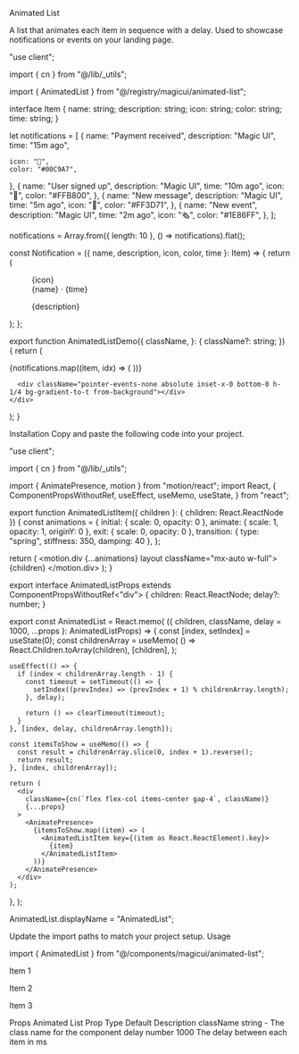 Animated List

A list that animates each item in sequence with a delay. Used to showcase notifications or events on your landing page.

"use client";

import { cn } from "@/lib/\_utils";

import { AnimatedList } from "@/registry/magicui/animated-list";

interface Item {
name: string;
description: string;
icon: string;
color: string;
time: string;
}

let notifications = [
{
name: "Payment received",
description: "Magic UI",
time: "15m ago",

    icon: "💸",
    color: "#00C9A7",

},
{
name: "User signed up",
description: "Magic UI",
time: "10m ago",
icon: "👤",
color: "#FFB800",
},
{
name: "New message",
description: "Magic UI",
time: "5m ago",
icon: "💬",
color: "#FF3D71",
},
{
name: "New event",
description: "Magic UI",
time: "2m ago",
icon: "🗞️",
color: "#1E86FF",
},
];

notifications = Array.from({ length: 10 }, () => notifications).flat();

const Notification = ({ name, description, icon, color, time }: Item) => {
return (
<figure
className={cn(
"relative mx-auto min-h-fit w-full max-w-[400px] cursor-pointer overflow-hidden rounded-2xl p-4",
// animation styles
"transition-all duration-200 ease-in-out hover:scale-[103%]",
// light styles
"bg-white [box-shadow:0_0_0_1px_rgba(0,0,0,.03),0_2px_4px_rgba(0,0,0,.05),0_12px_24px_rgba(0,0,0,.05)]",
// dark styles
"transform-gpu dark:bg-transparent dark:backdrop-blur-md dark:[border:1px_solid_rgba(255,255,255,.1)] dark:[box-shadow:0_-20px_80px_-20px_#ffffff1f_inset]",
)} >
<div className="flex flex-row items-center gap-3">
<div
className="flex size-10 items-center justify-center rounded-2xl"
style={{
            backgroundColor: color,
          }} >
<span className="text-lg">{icon}</span>
</div>
<div className="flex flex-col overflow-hidden">
<figcaption className="flex flex-row items-center whitespace-pre text-lg font-medium dark:text-white ">
<span className="text-sm sm:text-lg">{name}</span>
<span className="mx-1">·</span>
<span className="text-xs text-gray-500">{time}</span>
</figcaption>
<p className="text-sm font-normal dark:text-white/60">
{description}
</p>
</div>
</div>
</figure>
);
};

export function AnimatedListDemo({
className,
}: {
className?: string;
}) {
return (
<div
className={cn(
"relative flex h-[500px] w-full flex-col overflow-hidden p-2",
className,
)} >
<AnimatedList>
{notifications.map((item, idx) => (
<Notification {...item} key={idx} />
))}
</AnimatedList>

      <div className="pointer-events-none absolute inset-x-0 bottom-0 h-1/4 bg-gradient-to-t from-background"></div>
    </div>

);
}

Installation
Copy and paste the following code into your project.

"use client";

import { cn } from "@/lib/\_utils";

import { AnimatePresence, motion } from "motion/react";
import React, {
ComponentPropsWithoutRef,
useEffect,
useMemo,
useState,
} from "react";

export function AnimatedListItem({ children }: { children: React.ReactNode }) {
const animations = {
initial: { scale: 0, opacity: 0 },
animate: { scale: 1, opacity: 1, originY: 0 },
exit: { scale: 0, opacity: 0 },
transition: { type: "spring", stiffness: 350, damping: 40 },
};

return (
<motion.div {...animations} layout className="mx-auto w-full">
{children}
</motion.div>
);
}

export interface AnimatedListProps extends ComponentPropsWithoutRef<"div"> {
children: React.ReactNode;
delay?: number;
}

export const AnimatedList = React.memo(
({ children, className, delay = 1000, ...props }: AnimatedListProps) => {
const [index, setIndex] = useState(0);
const childrenArray = useMemo(
() => React.Children.toArray(children),
[children],
);

    useEffect(() => {
      if (index < childrenArray.length - 1) {
        const timeout = setTimeout(() => {
          setIndex((prevIndex) => (prevIndex + 1) % childrenArray.length);
        }, delay);

        return () => clearTimeout(timeout);
      }
    }, [index, delay, childrenArray.length]);

    const itemsToShow = useMemo(() => {
      const result = childrenArray.slice(0, index + 1).reverse();
      return result;
    }, [index, childrenArray]);

    return (
      <div
        className={cn(`flex flex-col items-center gap-4`, className)}
        {...props}
      >
        <AnimatePresence>
          {itemsToShow.map((item) => (
            <AnimatedListItem key={(item as React.ReactElement).key}>
              {item}
            </AnimatedListItem>
          ))}
        </AnimatePresence>
      </div>
    );

},
);

AnimatedList.displayName = "AnimatedList";

Update the import paths to match your project setup.
Usage

import { AnimatedList } from "@/components/magicui/animated-list";

<AnimatedList>
  <p>Item 1</p>
  <p>Item 2</p>
  <p>Item 3</p>
</AnimatedList>

Props
Animated List
Prop Type Default Description
className string - The class name for the component
delay number 1000 The delay between each item in ms

